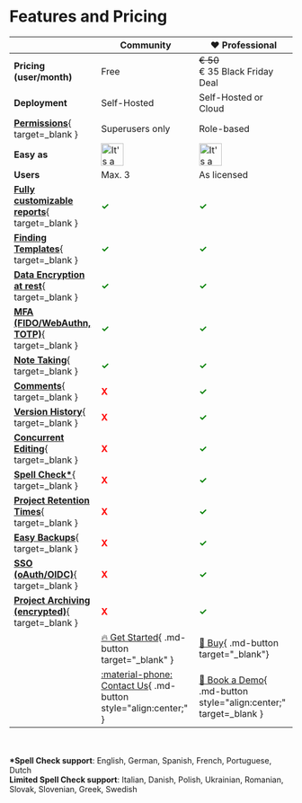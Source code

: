 # Features and Pricing

|                                                                                               | Community                                                                                                     | :heart: Professional                                                                                                                                                  |
| --------------------------------------------------------------------------------------------- | ------------------------------------------------------------------------------------------------------------- | --------------------------------------------------------------------------------------------------------------------------------------------------------------------- |
| __Pricing (user/month)__                                                                      | Free                                                                                                          | ~~€ 50~~  <br>€ 35 Black Friday Deal                                                                                                                                                                  |
| __Deployment__                                                                                | Self-Hosted                                                                                                   | Self-Hosted or Cloud                                                                                                                                                  |
| [__Permissions__](users/user-permissions.md){ target=_blank }                                  | Superusers only                                                                                               | Role-based                                                                                                                                                            |
| __Easy as__                                                                                   | <img src="/assets/emojis/pie.svg" width="40" alt="It's a pie. Because Pentest reports are as easy as pie." /> | <img src="/assets/emojis/pie.svg" width="40" alt="It's a pie. Because Pentest reports are as easy as pie." />                                                         |
| __Users__                                                                                     | Max. 3                                                                                                        | As licensed                                                                                                                                                           |
| [__Fully customizable reports__](designer/designer.md){ target=_blank }                        | <span style="color:green;font-weight:bold;">✓</span>                                                          | <span style="color:green;font-weight:bold;">✓</span>                                                                                                                  |
| [__Finding Templates__](finding-templates/overview.md){ target=_blank }                        | <span style="color:green;font-weight:bold;">✓</span>                                                          | <span style="color:green;font-weight:bold;">✓</span>                                                                                                                  |
| [__Data Encryption at rest__](setup/configuration.md#data-encryption-at-rest){ target=_blank } | <span style="color:green;font-weight:bold;">✓</span>                                                          | <span style="color:green;font-weight:bold;">✓</span>                                                                                                                  |
| [__MFA (FIDO/WebAuthn, TOTP)__](show-and-tell/posts/2fa.md){ target=_blank }      | <span style="color:green;font-weight:bold;">✓</span>                                                          | <span style="color:green;font-weight:bold;">✓</span>                                                                                                                  |
| [__Note Taking__](show-and-tell/posts/note-taking.md){ target=_blank }           | <span style="color:green;font-weight:bold;">✓</span>                                                          | <span style="color:green;font-weight:bold;">✓</span>                                                                                                                  |
| [__Comments__](show-and-tell/posts/comments.md){ target=_blank }                                        | <span style="color:red;font-weight:bold;">X</span>                                                            | <span style="color:green;font-weight:bold;">✓</span>                                                                                                                  |
| [__Version History__](reporting/version-history.md){ target=_blank }                                        | <span style="color:red;font-weight:bold;">X</span>                                                            | <span style="color:green;font-weight:bold;">✓</span>                                                                                                                  |
| [__Concurrent Editing__](show-and-tell/posts/concurrent-editing.md){ target=_blank }                                        | <span style="color:red;font-weight:bold;">X</span>                                                            | <span style="color:green;font-weight:bold;">✓</span>                                                                                                                  |
| [__Spell Check*__](reporting/spell-check.md){ target=_blank }                                  | <span style="color:red;font-weight:bold;">X</span>                                                            | <span style="color:green;font-weight:bold;">✓</span>                                                                                                                  |
| [__Project Retention Times__](setup/configuration.md#archiving){ target=_blank }               | <span style="color:red;font-weight:bold;">X</span>                                                            | <span style="color:green;font-weight:bold;">✓</span>                                                                                                                  |
| [__Easy Backups__](setup/backups.md){ target=_blank }                                          | <span style="color:red;font-weight:bold;">X</span>                                                            | <span style="color:green;font-weight:bold;">✓</span>                                                                                                                  |
| [__SSO (oAuth/OIDC)__](users/oidc-setup.md){ target=_blank }                                   | <span style="color:red;font-weight:bold;">X</span>                                                            | <span style="color:green;font-weight:bold;">✓</span>                                                                                                                  |
| [__Project Archiving (encrypted)__](insights/archiving.md){ target=_blank }                    | <span style="color:red;font-weight:bold;">X</span>                                                            | <span style="color:green;font-weight:bold;">✓</span>                                                                                                                  |
|                                                                                               | [:fire: Get Started](setup/installation.md){ .md-button target="_blank" }                                      | [:rocket: Buy](https://cloud.sysreptor.com/order/){ .md-button target="_blank"}                                                                                       |
|                                                                                               | [:material-phone: Contact Us](contact-us.md){ .md-button style="align:center;" }                               | [:sauropod: Book a Demo](https://outlook.office365.com/book/SysReptorDemo@syslifters.com/s/gUjy2xF2GEeSc_6mDLvvkA2){ .md-button style="align:center;" target=_blank } |

<br><br>
__*Spell Check support__: English, German, Spanish, French, Portuguese, Dutch  
__Limited Spell Check support__: Italian, Danish, Polish, Ukrainian, Romanian, Slovak, Slovenian, Greek, Swedish